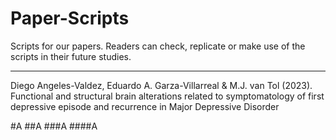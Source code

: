# Paper-Scripts

Scripts for our papers. Readers can check, replicate or make use of the scripts in their future studies.

---

Diego Angeles-Valdez, Eduardo A. Garza-Villarreal & M.J. van Tol (2023). Functional and structural brain alterations related to symptomatology of first depressive episode and recurrence in Major Depressive Disorder

#A
##A
###A
####A
